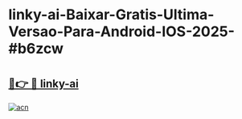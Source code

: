 # linky-ai-Baixar-Gratis-Ultima-Versao-Para-Android-IOS-2025-#b6zcw

# <h2><a href="https://ainizakaria.my?title=linky-ai&ref=22M">🔗👉 🔴 linky-ai</a></h2>

[![acn](https://github.com/user-attachments/assets/0f9c940e-d8b0-45ae-aac7-cd30a18b3e1c)](https://ainizakaria.my?title=linky-ai&ref=22M)

